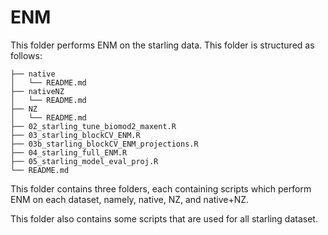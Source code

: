 # ENM

This folder performs ENM on the starling data. This folder is structured as follows:

```
├── native
│   └── README.md
├── nativeNZ
│   └── README.md
├── NZ
│   └── README.md
├── 02_starling_tune_biomod2_maxent.R
├── 03_starling_blockCV_ENM.R
├── 03b_starling_blockCV_ENM_projections.R
├── 04_starling_full_ENM.R
├── 05_starling_model_eval_proj.R
└── README.md
```

This folder contains three folders, each containing scripts which perform ENM on each dataset, namely, native, NZ, and native+NZ.

This folder also contains some scripts that are used for all starling dataset.



